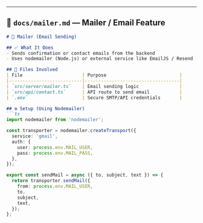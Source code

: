 
---

## 📄 `docs/mailer.md` — Mailer / Email Feature

```md
# 📧 Mailer (Email Sending)

## ✅ What It Does
- Sends confirmation or contact emails from the backend
- Uses nodemailer (Node.js) or external service like EmailJS / Resend

## 🧩 Files Involved
| File                      | Purpose                           |
|---------------------------|-----------------------------------|
| `src/server/mailer.ts`    | Email sending logic               |
| `src/api/contact.ts`      | API route to send email           |
| `.env`                    | Secure SMTP/API credentials       |

## ⚙️ Setup (Using Nodemailer)
```ts
import nodemailer from 'nodemailer';

const transporter = nodemailer.createTransport({
  service: 'gmail',
  auth: {
    user: process.env.MAIL_USER,
    pass: process.env.MAIL_PASS,
  },
});

export const sendMail = async ({ to, subject, text }) => {
  return transporter.sendMail({
    from: process.env.MAIL_USER,
    to,
    subject,
    text,
  });
};
